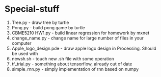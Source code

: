 # Special-stuff
1. Tree.py - draw tree by turtle
2. Pong.py - build pong game by turtle
3. CBME5210 HW1.py - build linear regression for homework by mxnet
4. change_name.py - change name for large number of files in your computer 
5. Apple_logo_design.pde - draw apple logo design in Processing. Should be used with 
6. newsh.sh - touch new .sh file with some operation
7. tf_trial.py - something about tensorflow, already out of date
8. simple_rnn.py - simply implementation of rnn based on numpy
